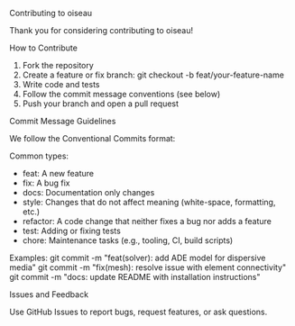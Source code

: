 Contributing to oiseau

Thank you for considering contributing to oiseau!

How to Contribute

1. Fork the repository
2. Create a feature or fix branch:
   git checkout -b feat/your-feature-name
3. Write code and tests
4. Follow the commit message conventions (see below)
5. Push your branch and open a pull request

Commit Message Guidelines

We follow the Conventional Commits format:

Common types:

- feat: A new feature
- fix: A bug fix
- docs: Documentation only changes
- style: Changes that do not affect meaning (white-space, formatting, etc.)
- refactor: A code change that neither fixes a bug nor adds a feature
- test: Adding or fixing tests
- chore: Maintenance tasks (e.g., tooling, CI, build scripts)

Examples:
git commit -m "feat(solver): add ADE model for dispersive media"
git commit -m "fix(mesh): resolve issue with element connectivity"
git commit -m "docs: update README with installation instructions"

Issues and Feedback

Use GitHub Issues to report bugs, request features, or ask questions.
